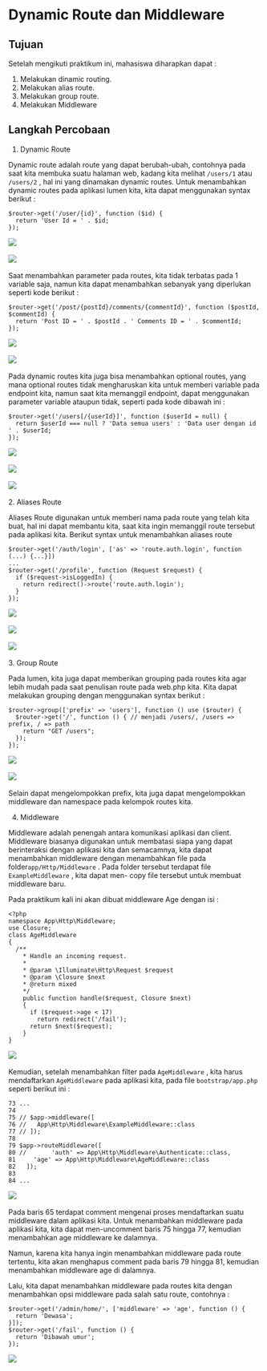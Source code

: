 # Dynamic Route dan Middleware

## Tujuan
Setelah mengikuti praktikum ini, mahasiswa diharapkan dapat :
1. Melakukan dinamic routing.
2. Melakukan alias route.
3. Melakukan group route.
4. Melakukan Middleware

## Langkah Percobaan 
1. Dynamic Route

Dynamic route adalah route yang dapat berubah-ubah, contohnya pada saat kita membuka
suatu halaman web, kadang kita melihat ```/users/1``` atau ```/users/2``` , hal ini yang dinamakan
dynamic routes.
Untuk menambahkan dynamic routes pada aplikasi lumen kita, kita dapat menggunakan
syntax berikut : 
```
$router->get('/user/{id}', function ($id) {
  return 'User Id = ' . $id;
});
```
![](../Screenshot_5/1.png) <br><br>
![](../Screenshot_5/1_1.png) <br><br>
Saat menambahkan parameter pada routes, kita tidak terbatas pada 1 variable saja, namun
kita dapat menambahkan sebanyak yang diperlukan seperti kode berikut : 
```
$router->get('/post/{postId}/comments/{commentId}', function ($postId, $commentId) {
  return 'Post ID = ' . $postId . ' Comments ID = ' . $commentId;
});
```
![](../Screenshot_5/2.png) <br><br>
![](../Screenshot_5/2_1.png) <br><br>
Pada dynamic routes kita juga bisa menambahkan optional routes, yang mana optional routes tidak mengharuskan kita untuk memberi variable pada endpoint kita, namun saat kita memanggil endpoint, dapat menggunakan parameter variable ataupun tidak, seperti pada kode dibawah ini : 
```
$router->get('/users[/{userId}]', function ($userId = null) {
  return $userId === null ? 'Data semua users' : 'Data user dengan id ' . $userId;
});
```
![](../Screenshot_5/3.png) <br><br>
![](../Screenshot_5/3_1.png) <br><br>
![](../Screenshot_5/3_2.png) <br><br>
2. Aliases Route
   
Aliases Route digunakan untuk memberi nama pada route yang telah kita buat, hal ini dapat membantu kita, saat kita ingin memanggil route tersebut pada aplikasi kita. Berikut syntax untuk menambahkan aliases route
```
$router->get('/auth/login', ['as' => 'route.auth.login', function (...) {...}])
...
$router->get('/profile', function (Request $request) {
  if ($request->isLoggedIn) {
    return redirect()->route('route.auth.login');
  }
});
```
![](../Screenshot_5/4.png) <br><br>
![](../Screenshot_5/4_1.png) <br><br>
![](../Screenshot_5/4_2.png) <br><br>
3. Group Route
   
Pada lumen, kita juga dapat memberikan grouping pada routes kita agar lebih mudah pada saat penulisan route pada web.php kita. Kita dapat melakukan grouping dengan menggunakan syntax berikut :
```
$router->group(['prefix' => 'users'], function () use ($router) {
  $router->get('/', function () { // menjadi /users/, /users => prefix, / => path
    return "GET /users";
  });
});
```
![](../Screenshot_5/5.png) <br><br>
![](../Screenshot_5/5_1.png) <br><br>
Selain dapat mengelompokkan prefix, kita juga dapat mengelompokkan middleware dan
namespace pada kelompok routes kita.

4. Middleware
   
Middleware adalah penengah antara komunikasi aplikasi dan client. Middleware biasanya digunakan untuk membatasi siapa yang dapat berinteraksi dengan aplikasi kita dan semacamnya, kita dapat menambahkan middleware dengan menambahkan file pada folder```app/Http/Middleware``` . Pada folder tersebut terdapat file ```ExampleMiddleware``` , kita dapat men- copy file tersebut untuk membuat middleware baru.

Pada praktikum kali ini akan dibuat middleware Age dengan isi : 
```
<?php
namespace App\Http\Middleware;
use Closure;
class AgeMiddleware
{
  /**
    * Handle an incoming request.
    *
    * @param \Illuminate\Http\Request $request
    * @param \Closure $next
    * @return mixed
    */
    public function handle($request, Closure $next)
    {
      if ($request->age < 17)
        return redirect('/fail');
      return $next($request);
    }
}
```
![](../Screenshot_5/6.png) <br><br>
Kemudian, setelah menambahkan filter pada ```AgeMiddleware``` , kita harus mendaftarkan
```AgeMiddleware``` pada aplikasi kita, pada file ```bootstrap/app.php``` seperti berikut ini :

```
73 ...
74
75 // $app->middleware([
76 //   App\Http\Middleware\ExampleMiddleware::class
77 // ]);
78
79 $app->routeMiddleware([
80 //       'auth' => App\Http\Middleware\Authenticate::class,
81     'age' => App\Http\Middleware\AgeMiddleware::class
82   ]);
83
84 ...
```
![](../Screenshot_5/7.png) <br><br>
Pada baris 65 terdapat comment mengenai proses mendaftarkan suatu middleware dalam aplikasi kita. Untuk menambahkan middleware pada aplikasi kita, kita dapat men-uncomment baris 75 hingga 77, kemudian menambahkan age middleware ke dalamnya.

Namun, karena kita hanya ingin menambahkan middleware pada route tertentu, kita akan
menghapus comment pada baris 79 hingga 81, kemudian menambahkan middleware age di
dalamnya.

Lalu, kita dapat menambahkan middleware pada routes kita dengan menambahkan opsi
middleware pada salah satu route, contohnya : 

```
$router->get('/admin/home/', ['middleware' => 'age', function () {
  return 'Dewasa';
}]);
$router->get('/fail', function () {
  return 'Dibawah umur';
});
```
![](../Screenshot_5/8.png) <br><br>
